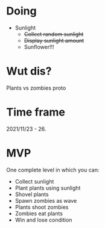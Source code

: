 # Doing
* Sunlight
    * ~~Collect random sunlight~~
    * ~~Display sunlight amount~~
    * Sunflower!!!
# Wut dis?
Plants vs zombies proto
# Time frame
2021/11/23 - 26.
# MVP
One complete level in which you can:
* Collect sunlight
* Plant plants using sunlight
* Shovel plants
* Spawn zombies as wave
* Plants shoot zombies
* Zombies eat plants
* Win and lose condition